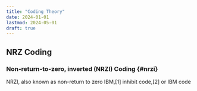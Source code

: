 ```yaml
---
title: "Coding Theory"
date: 2024-01-01
lastmod: 2024-05-01
draft: true
---
```


## NRZ Coding

### Non-return-to-zero, inverted (NRZI) Coding {#nrzi}

NRZI, also known as non-return to zero IBM,[1] inhibit code,[2] or IBM code